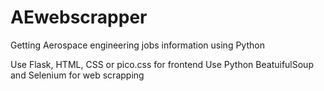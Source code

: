 # AEwebscrapper
Getting Aerospace engineering jobs information using Python

Use Flask, HTML, CSS or pico.css for frontend
Use Python BeatuifulSoup and Selenium for web scrapping
